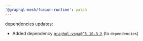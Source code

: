 ```yaml
---
'@graphql-mesh/fusion-runtime': patch
---
```


dependencies updates: 

- Added dependency [`graphql-yoga@^5.10.3` ↗︎](https://www.npmjs.com/package/graphql-yoga/v/5.10.3) (to `dependencies`)
